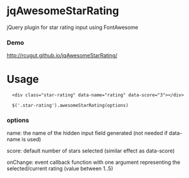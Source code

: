jqAwesomeStarRating
===================

jQuery plugin for star rating input using FontAwesome

### Demo
http://rcugut.github.io/jqAwesomeStarRating/


# Usage

```
  <div class="star-rating" data-name="rating" data-score="3"></div>
```

```
  $('.star-rating').awesomeStarRating(options)
```

### options

name: the name of the hidden input field generated (not needed if data-name is used)

score: default number of stars selected (similar effect as data-score)

onChange: event callback function with one argument representing the selected/current rating (value between 1..5)
